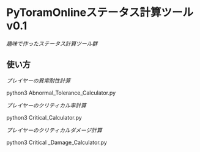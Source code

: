 # PyToramOnlineステータス計算ツール v0.1
*趣味で作ったステータス計算ツール群*

## 使い方
*プレイヤーの異常耐性計算*

python3 Abnormal_Tolerance_Calculator.py

*プレイヤーのクリティカル率計算*

python3 Critical_Calculator.py

*プレイヤーのクリティカルダメージ計算*

python3 Critical _Damage_Calculator.py
